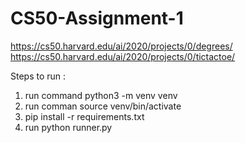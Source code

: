 # CS50-Assignment-1
https://cs50.harvard.edu/ai/2020/projects/0/degrees/
https://cs50.harvard.edu/ai/2020/projects/0/tictactoe/



Steps to run :

1. run command python3 -m venv venv
2. run comman source venv/bin/activate
3. pip install -r requirements.txt
4. run python runner.py

